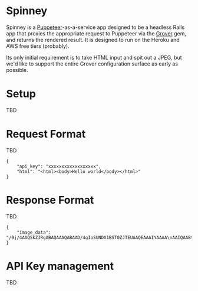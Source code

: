 # Spinney

Spinney is a [Puppeteer](https://github.com/puppeteer/puppeteer/)-as-a-service app
designed to be a headless Rails app that proxies the appropriate request to Puppeteer
via the [Grover](https://github.com/Studiosity/grover) gem, and returns the rendered
result. It is designed to run on the Heroku and AWS free tiers (probably).

Its only initial requirement is to take HTML input and spit out a JPEG, but we'd like
to support the entire Grover configuration surface as early as possible.

# Setup

TBD

# Request Format
TBD
```
{
	"api_key": "xxxxxxxxxxxxxxxxxx",
	"html": "<html><body>Hello world</body></html>"
}
```

# Response Format
TBD
```
{
    "image_data": "/9j/4AAQSkZJRgABAQAAAQABAAD/4gIoSUNDX1BST0ZJTEUAAQEAAAIYAAAA\nAAIQAABtbnRyUkdCIFhZWiAAAAAAAAAAAAAAAABhY3NwAAAAAAAAAAAAAAAA\nAAAAAAAAAAAAAAAAAAAAAQAA9tYAAQAAAADTLQAAAAAAAAAAAAAAAAAAAAAA\nAAAAAAAAAAAAAAAAAAAAAAAAAAAAAAAAAAAAAAAAAAAAAAlkZXNjAAAA8AAA\nAHRyWFlaAAABZAAAABRnWFlaAAABeAAAABRiWFlaAAABjAAAABRyVFJDAAAB\noAAAAChnVFJDAAABoAAAAChiVFJDAAABoAAAACh3dHB0AAAByAAAABRjcHJ0\nAAAB3AAAADxtbHVjAAAAAAAAAAEAAAAMZW5VUwAAAFgAAAAcAHMAUgBHAE...."
}
```

# API Key management

TBD
